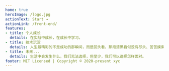 ```yaml
---
home: true
heroImage: /logo.jpg
actionText: Start →
actionLink: /front-end/
features:
- title: 个人成长
  details: 在实战中成长，在成长中学习。
- title: 技术沉淀
  details: 人生最精彩的不是成功的那瞬间，而是回头看，那段漆黑看似没有尽头、苦苦摸索的过程。
- title: 未来...
  details: 生活中会发生什么，我们无法选择，但至少，我们可以选择怎样面对。
footer: MIT Licensed | Copyright © 2020-present xyc
---
```


